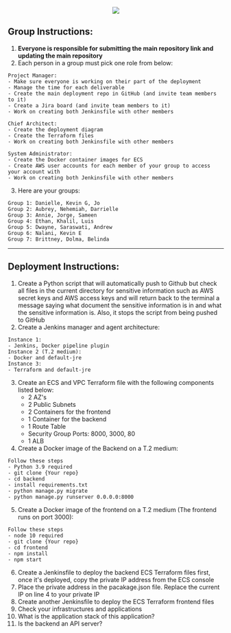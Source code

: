 <p align="center">
<img src="https://github.com/kura-labs-org/kuralabs_deployment_1/blob/main/Kuralogo.png">
</p>

## Group Instructions:
1. **Everyone is responsible for submitting the main repository link and updating the main repository**  
2. Each person in a group must pick one role from below:
```
Project Manager:
- Make sure everyone is working on their part of the deployment
- Manage the time for each deliverable
- Create the main deployment repo in GitHub (and invite team members to it)
- Create a Jira board (and invite team members to it)
- Work on creating both Jenkinsfile with other members

Chief Architect:
- Create the deployment diagram
- Create the Terraform files
- Work on creating both Jenkinsfile with other members

System Administrator:
- Create the Docker container images for ECS 
- Create AWS user accounts for each member of your group to access your account with
- Work on creating both Jenkinsfile with other members

```
3. Here are your groups:
```
Group 1: Danielle, Kevin G, Jo
Group 2: Aubrey, Nehemiah, Darrielle
Group 3: Annie, Jorge, Sameen
Group 4: Ethan, Khalil, Luis
Group 5: Dwayne, Saraswati, Andrew
Group 6: Nalani, Kevin E
Group 7: Brittney, Dolma, Belinda

```

*********************************************************************************************************************************************************************
## Deployment Instructions:

1. Create a Python script that will automatically push to Github but check all files in the current directory for sensitive information such as AWS secret keys and AWS access keys and will return back to the terminal a message saying what document the sensitive information is in and what the sensitive information is. Also, it stops the script from being pushed to GitHub
2.  Create a Jenkins manager and agent architecture:
```
Instance 1:
- Jenkins, Docker pipeline plugin
Instance 2 (T.2 medium):
- Docker and default-jre 
Instance 3:
- Terraform and default-jre
```
3. Create an ECS and VPC Terraform file with the following components listed below:
    - 2 AZ's
    - 2 Public Subnets
    - 2 Containers for the frontend
    - 1 Container for the backend
    - 1 Route Table
    - Security Group Ports: 8000, 3000, 80 
    - 1 ALB    
4. Create a Docker image of the Backend on a T.2 medium:
```
Follow these steps
- Python 3.9 required 
- git clone {Your repo}
- cd backend
- install requirements.txt
- python manage.py migrate
- python manage.py runserver 0.0.0.0:8000
```
5. Create a Docker image of the frontend on a T.2 medium (The frontend runs on port 3000):
```
Follow these steps
- node 10 required
- git clone {Your repo}
- cd frontend
- npm install
- npm start
```
6. Create a Jenkinsfile to deploy the backend ECS Terraform files first, once it's deployed, copy the private IP address from the ECS console  
7. Place the private address in the pacakage.json file. Replace the current IP on line 4 to your private IP
8. Create another Jenkinsfile to deploy the ECS Terraform frontend files
9. Check your infrastructures and applications
10. What is the application stack of this application?
11. Is the backend an API server?  

